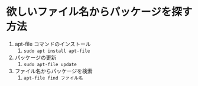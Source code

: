 # 欲しいファイル名からパッケージを探す方法
1. apt-file コマンドのインストール
   1. `sudo apt install apt-file`
1. パッケージの更新
   1. `sudo apt-file update`
1. ファイル名からパッケージを検索
   1. `apt-file find ファイル名`
